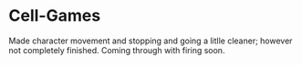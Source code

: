 # Cell-Games

Made character movement and stopping and going a litlle cleaner; however not completely finished. Coming through with firing soon.
